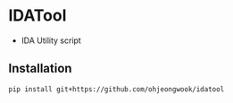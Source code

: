 # IDATool

* IDA Utility script

## Installation

```
pip install git+https://github.com/ohjeongwook/idatool
```